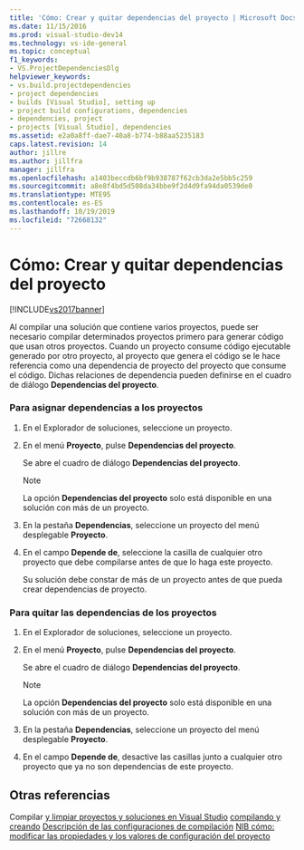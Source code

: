 ```yaml
---
title: 'Cómo: Crear y quitar dependencias del proyecto | Microsoft Docs'
ms.date: 11/15/2016
ms.prod: visual-studio-dev14
ms.technology: vs-ide-general
ms.topic: conceptual
f1_keywords:
- VS.ProjectDependenciesDlg
helpviewer_keywords:
- vs.build.projectdependencies
- project dependencies
- builds [Visual Studio], setting up
- project build configurations, dependencies
- dependencies, project
- projects [Visual Studio], dependencies
ms.assetid: e2a0a8ff-dae7-40a8-b774-b88aa5235183
caps.latest.revision: 14
author: jillre
ms.author: jillfra
manager: jillfra
ms.openlocfilehash: a1403beccdb6bf9b938787f62cb3da2e5bb5c259
ms.sourcegitcommit: a8e8f4bd5d508da34bbe9f2d4d9fa94da0539de0
ms.translationtype: MTE95
ms.contentlocale: es-ES
ms.lasthandoff: 10/19/2019
ms.locfileid: "72668132"
---
```

# <a name="how-to-create-and-remove-project-dependencies"></a>Cómo: Crear y quitar dependencias del proyecto
[!INCLUDE[vs2017banner](../includes/vs2017banner.md)]

Al compilar una solución que contiene varios proyectos, puede ser necesario compilar determinados proyectos primero para generar código que usan otros proyectos. Cuando un proyecto consume código ejecutable generado por otro proyecto, al proyecto que genera el código se le hace referencia como una dependencia de proyecto del proyecto que consume el código. Dichas relaciones de dependencia pueden definirse en el cuadro de diálogo **Dependencias del proyecto**.

### <a name="to-assign-dependencies-to-projects"></a>Para asignar dependencias a los proyectos

1. En el Explorador de soluciones, seleccione un proyecto.

2. En el menú **Proyecto**, pulse **Dependencias del proyecto**.

    Se abre el cuadro de diálogo **Dependencias del proyecto**.

   > [!NOTE]
   > La opción **Dependencias del proyecto** solo está disponible en una solución con más de un proyecto.

3. En la pestaña **Dependencias**, seleccione un proyecto del menú desplegable **Proyecto**.

4. En el campo **Depende de**, seleccione la casilla de cualquier otro proyecto que debe compilarse antes de que lo haga este proyecto.

   Su solución debe constar de más de un proyecto antes de que pueda crear dependencias de proyecto.

### <a name="to-remove-dependencies-from-projects"></a>Para quitar las dependencias de los proyectos

1. En el Explorador de soluciones, seleccione un proyecto.

2. En el menú **Proyecto**, pulse **Dependencias del proyecto**.

     Se abre el cuadro de diálogo **Dependencias del proyecto**.

    > [!NOTE]
    > La opción **Dependencias del proyecto** solo está disponible en una solución con más de un proyecto.

3. En la pestaña **Dependencias**, seleccione un proyecto del menú desplegable **Proyecto**.

4. En el campo **Depende de**, desactive las casillas junto a cualquier otro proyecto que ya no son dependencias de este proyecto.

## <a name="see-also"></a>Otras referencias
 Compilar [y limpiar proyectos y soluciones en Visual Studio](../ide/building-and-cleaning-projects-and-solutions-in-visual-studio.md) [compilando y creando](../ide/compiling-and-building-in-visual-studio.md) [Descripción de las configuraciones de compilación](../ide/understanding-build-configurations.md) [NIB cómo: modificar las propiedades y los valores de configuración del proyecto](https://msdn.microsoft.com/e7184bc5-2f2b-4b4f-aa9a-3ecfcbc48b67)
